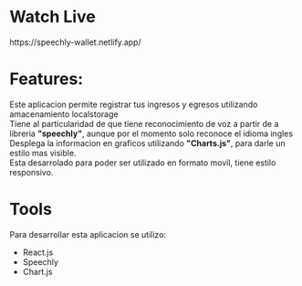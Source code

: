 <h1>Watch Live</h1>
https://speechly-wallet.netlify.app/

# Features:

Este aplicacion permite registrar tus ingresos y egresos utilizando amacenamiento localstorage <br>
Tiene al particularidad de que tiene reconocimiento de voz a partir de a libreria <strong> "speechly"</strong>, aunque por el momento solo reconoce el idioma ingles
<br>
Desplega la informacion en graficos utilizando <strong>"Charts.js"</strong>, para darle un estilo mas visible.
<br>
Esta desarrolado para poder ser utilizado en formato movil, tiene estilo responsivo.

# Tools
Para desarrollar esta aplicacion se utilizo: 
<ul>
<li>React.js</li>
<li>Speechly</li>
<li>Chart.js</li>
</ul>
